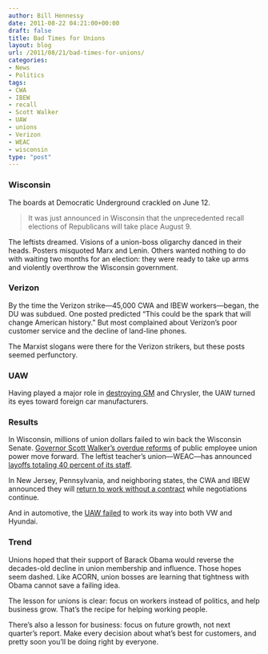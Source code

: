 ```yaml
---
author: Bill Hennessy
date: 2011-08-22 04:21:00+00:00
draft: false
title: Bad Times for Unions
layout: blog
url: /2011/08/21/bad-times-for-unions/
categories:
- News
- Politics
tags:
- CWA
- IBEW
- recall
- Scott Walker
- UAW
- unions
- Verizon
- WEAC
- wisconsin
type: "post"
---
```


### Wisconsin



The boards at Democratic Underground crackled on June 12. 



> It was just announced in Wisconsin that the unprecedented recall elections of Republicans will take place August 9.





The leftists dreamed. Visions of a union-boss oligarchy danced in their heads. Posters misquoted Marx and Lenin. Others wanted nothing to do with waiting two months for an election: they were ready to take up arms and violently overthrow the Wisconsin government. 



### Verizon



By the time the Verizon strike—45,000 CWA and IBEW workers—began, the DU was subdued. One posted predicted “This could be the spark that will change American history.” But most complained about Verizon’s poor customer service and the decline of land-line phones.

The Marxist slogans were there for the Verizon strikers, but these posts seemed perfunctory. 



### UAW



Having played a major role in [destroying GM](https://www.reuters.com/article/2011/08/19/gm-impala-lawsuit-idUSN1E77I0Z820110819) and Chrysler, the UAW turned its eyes toward foreign car manufacturers. 



### Results



In Wisconsin, millions of union dollars failed to win back the Wisconsin Senate. [Governor Scott Walker’s overdue reforms](https://online.wsj.com/article/SB10001424053111903596904576518254164672890.html?mod=WSJ_Opinion_LEFTTopOpinion) of public employee union power move forward. The leftist teacher’s union—WEAC—has announced [layoffs totaling 40 percent of its staff](https://www.businessweek.com/ap/financialnews/D9P56LCO0.htm). 

In New Jersey, Pennsylvania, and neighboring states, the CWA and IBEW announced they will [return to work without a contract](https://www.ibtimes.com/articles/201278/20110821/verizon-strike-update-45k-workers-back-on-job-starting-monday.htm) while negotiations continue. 

And in automotive, the [UAW failed](https://biggovernment.com/laborunionreport/2011/08/20/union-aint-wanted-the-uaws-bad-week/#more-316980) to work its way into both VW and Hyundai. 



### Trend



Unions hoped that their support of Barack Obama would reverse the decades-old decline in union membership and influence. Those hopes seem dashed. Like ACORN, union bosses are learning that tightness with Obama cannot save a failing idea. 

The lesson for unions is clear: focus on workers instead of politics, and help business grow. That’s the recipe for helping working people. 

There’s also a lesson for business: focus on future growth, not next quarter’s report. Make every decision about what’s best for customers, and pretty soon you’ll be doing right by everyone.
